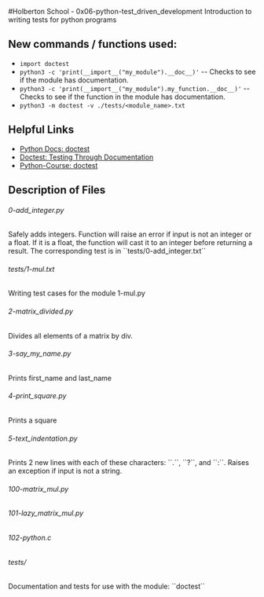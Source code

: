 #Holberton School - 0x06-python-test_driven_development
Introduction to writing tests for python programs 

## New commands / functions used:
* ``import doctest``
* ``python3 -c 'print(__import__("my_module").__doc__)'`` -- Checks to see if the module has documentation.
* ``python3 -c 'print(__import__("my_module").my_function.__doc__)'`` -- Checks to see if the function in the module has documentation.
* ``python3 -m doctest -v ./tests/<module_name>.txt``

## Helpful Links
* [Python Docs: doctest](https://docs.python.org/3.4/library/doctest.html)
* [Doctest: Testing Through Documentation](https://pymotw.com/2/doctest/)
* [Python-Course: doctest](http://www.python-course.eu/python3_tests.php)

## Description of Files
<h6>0-add_integer.py</h6>
Safely adds integers. Function will raise an error if input is not an integer or a float. If it is a float, the function will cast it to an integer before returning a result. The corresponding test is in ``tests/0-add_integer.txt``

<h6>tests/1-mul.txt</h6>
Writing test cases for the module 1-mul.py

<h6>2-matrix_divided.py</h6>
Divides all elements of a matrix by div.

<h6>3-say_my_name.py</h6>
Prints first_name and last_name

<h6>4-print_square.py</h6>
Prints a square

<h6>5-text_indentation.py</h6>
Prints 2 new lines with each of these characters: ``.``, ``?``, and ``:``. Raises an exception if input is not a string.

<h6>100-matrix_mul.py</h6>

<h6>101-lazy_matrix_mul.py</h6>

<h6>102-python.c</h6>

<h6>tests/</h6>
Documentation and tests for use with the module: ``doctest``

